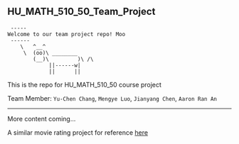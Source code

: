 ## HU_MATH_510_50_Team_Project

```
 ----- 
Welcome to our team project repo! Moo 
 ------ 
    \   ^__^ 
     \  (oo)\ ________ 
        (__)\         )\ /\ 
             ||------w|
             ||      ||
```

This is the repo for HU_MATH_510_50 course project

Team Member: `Yu-Chen Chang`, `Mengye Luo`, `Jianyang Chen`, `Aaron Ran An`

-------

More content coming...

A similar movie rating project for reference [here](http://aaronranan.github.io/JHU_Build_Data_Product_Course_Project_Deck_Final/)
